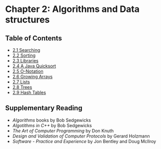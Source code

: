 # Chapter 2: Algorithms and Data structures

## Table of Contents

- [2.1 Searching](2.1-searching)
- [2.2 Sorting](2.2-sorting)
- [2.3 Libraries](2.3-libraries)
- [2.4 A Java Quicksort](2.4-java-quicksort)
- [2.5 O-Notation](2.5-o-notation)
- [2.6 Growing Arrays](2.6-growing-arrays)
- [2.7 Lists](2.7-lists)
- [2.8 Trees](2.8-trees)
- [2.9 Hash Tables](2.9-hash-tables)

## Supplementary Reading

- _Algorithms_ books by Bob Sedgewicks
- _Algotithms in C++_ by Bob Sedgewicks
- _The Art of Computer Programming_ by Don Knuth
- _Design and Validation of Computer Protocols_ by Gerard Holzmann
- _Software - Practice and Experience_ by Jon Bentley and Doug McIlroy
